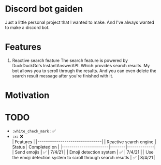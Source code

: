 # Discord bot gaiden
Just a little personal project that I wanted to make. And I've always wanted to make a discord bot.

# Features
1. Reactive search feature
The search feature is powered by DuckDuckGo's InstantAnswerAPI. Which provides search results. My bot allows you to scroll
through the results. And you can even delete the search result message after you're finished with it.

# Motivation

# TODO
- `:white_check_mark:` :white_check_mark:  
- `:x:` :x:  
|             Features            |
|---------------------------------|
| Reactive search engine | Status | Completed on |
|------------------------|--------|--------------|
| Send emojis            | :white_check_mark: | 7/4/21 |
| Emoji detection system | :white_check_mark: | 7/4/21 |
| Use the emoji detection system to scroll through search resutls | :white_check_mark: | 8/4/21 |
